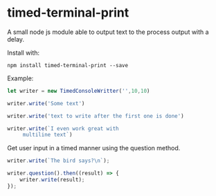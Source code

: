 # timed-terminal-print
A small node js module able to output text to the process output with a delay.

Install with:

`npm install timed-terminal-print --save`

Example:

```javascript
let writer = new TimedConsoleWritter('',10,10)

writer.write('Some text')

writer.write('text to write after the first one is done')

writer.write(`I even work great with
     multiline text`)
```

Get user input in a timed manner using the question method.

```javascript
writer.write(`The bird says?\n`);

writer.question().then((result) => {
    writer.write(result);
});
```